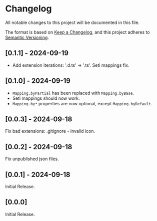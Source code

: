 # Changelog

All notable changes to this project will be documented in this file.

The format is based on [Keep a Changelog](https://keepachangelog.com/en/1.1.0/),
and this project adheres to [Semantic Versioning](https://semver.org/spec/v2.0.0.html).

## [0.1.1] - 2024-09-19

- Add extension iterations: '.d.ts' -> '.ts'. Seti mappings fix.

## [0.1.0] - 2024-09-19

- `Mapping.byPartial` has been replaced with `Mapping.byBase`.
- Seti mappings should now work.
- `Mapping.by*` properties are now optional, except `Mapping.byDefault`.

## [0.0.3] - 2024-09-18

Fix bad extensions: .gitignore - invalid icon.

## [0.0.2] - 2024-09-18

Fix unpublished json files.

## [0.0.1] - 2024-09-18

Initial Release.

## [0.0.0]

Initial Release.
